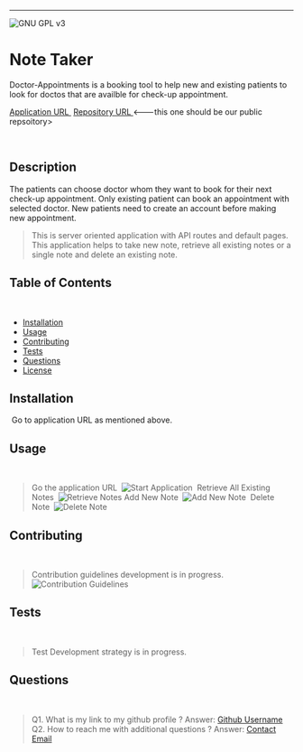 <!-- # Doctor-Appointment
Licensed under the [MIT License](LICENSE).

Description
Doctor-Appointments is a booking tool to help new and existing patients to look for doctos that are availble for check-up appointment. 

The patients can choose doctor whom they want to book for their next check-up appointment. Only existing patient can book an appointment with selected doctor. New patients need to create an account before making new appointment. 

Technologies
The project was created with:
Javascript
Node.js
Express.js
Handlebars
SQL

Installation Instructions
To run successfully, the app requires the instalation of Sequelize,'dotenv', 'Express' and Handlebars. 
The app requires a .env file to run (not included in the repository and to be installed into your local machine in order to run MySQL)

Demonstration
Link
Contact
Contributors can be contacted through their github pages. 
//Names

Releases
Packages
Contributors. -->

----------------------------------
![GNU GPL v3](https://img.shields.io/badge/License-GPLv3-blue.svg)
# Note Taker
Doctor-Appointments is a booking tool to help new and existing patients to look for doctos that are availble for check-up appointment.

[Application URL  ](https://take-notes-now-app.herokuapp.com/notes) 
​
[Repository URL ](https://github.com/SanjeevKumar-DEV/Note-Taker)<---this one should be our public repsoitory>

​
## Description
​The patients can choose doctor whom they want to book for their next check-up appointment. Only existing patient can book an appointment with selected doctor. New patients need to create an account before making new appointment. 


> This is server oriented application with API 
> routes and default pages. This application 
> helps to take new note, retrieve all 
> existing notes or a single note and delete 
> an existing note. 
​
## Table of Contents
​
- [Installation](#Installation)
- [Usage](#Usage)
- [Contributing](#Contributing)
- [Tests](#Tests)
- [Questions](#Questions)
- [License](#License)
​
## Installation
​
Go to application URL as mentioned above.
​
## Usage
​
> Go the application URL 
​
![Start Application](./public/assets/Images/StartApplication.png) 
​
> Retrieve All Existing Notes 
​
![Retrieve Notes](./public/assets/Images/RetrieveNotes.png) 
​
> Add New Note 
​
![Add New Note](./public/assets/Images/AddNote.png) 
​
> Delete Note 
​
![Delete Note](./public/assets/Images/Delete.png) 
​
​
## Contributing
​
> Contribution guidelines development is in progress. 
​
![Contribution Guidelines](https://www.contributor-covenant.org/) 
​
​
## Tests
​
> Test Development strategy is in progress. 
​
## Questions
​
> Q1. What is my link to my github profile ? 
Answer: [Github Username](https://github.com/SanjeevKumar-DEV) 
​
> Q2. How to reach me with additional questions ? 
Answer: [Contact Email](mailto:sanjeevkumar@me.com)